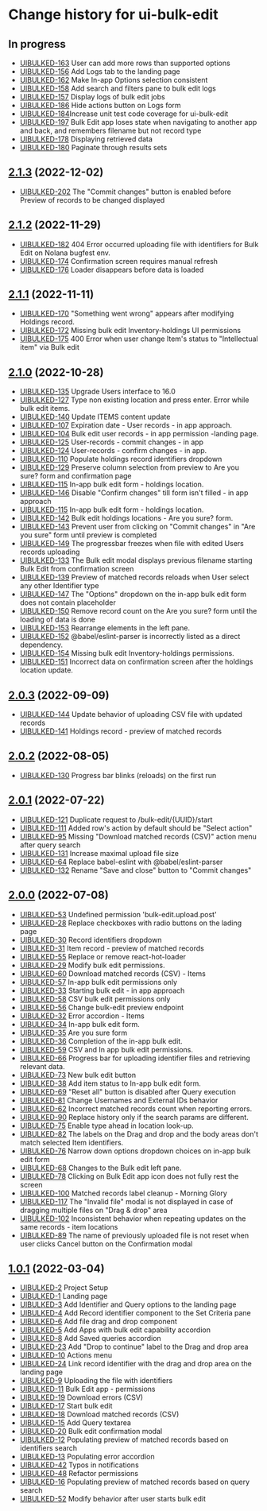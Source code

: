 # Change history for ui-bulk-edit

## In progress
* [UIBULKED-163](https://issues.folio.org/browse/UIBULKED-163) User can add more rows than supported options
* [UIBULKED-156](https://issues.folio.org/browse/UIBULKED-156) Add Logs tab to the landing page
* [UIBULKED-162](https://issues.folio.org/browse/UIBULKED-162) Make In-app Options selection consistent
* [UIBULKED-158](https://issues.folio.org/browse/UIBULKED-158) Add search and filters pane to bulk edit logs
* [UIBULKED-157](https://issues.folio.org/browse/UIBULKED-157) Display logs of bulk edit jobs
* [UIBULKED-186](https://issues.folio.org/browse/UIBULKED-186) Hide actions button on Logs form
* [UIBULKED-184](https://issues.folio.org/browse/UIBULKED-184)Increase unit test code coverage for ui-bulk-edit
* [UIBULKED-197](https://issues.folio.org/browse/UIBULKED-197) Bulk Edit app loses state when navigating to another app and back, and remembers filename but not record type
* [UIBULKED-178](https://issues.folio.org/browse/UIBULKED-178) Displaying retrieved data
* [UIBULKED-180](https://issues.folio.org/browse/UIBULKED-180) Paginate through results sets

## [2.1.3](https://github.com/folio-org/ui-bulk-edit/tree/v2.1.3) (2022-12-02)

* [UIBULKED-202](https://issues.folio.org/browse/UIBULKED-202) The "Commit changes" button is enabled before Preview of records to be changed displayed

## [2.1.2](https://github.com/folio-org/ui-bulk-edit/tree/v2.1.2) (2022-11-29)

* [UIBULKED-182](https://issues.folio.org/browse/UIBULKED-182) 404 Error occurred uploading file with identifiers for Bulk Edit on Nolana bugfest env.
* [UIBULKED-174](https://issues.folio.org/browse/UIBULKED-174) Confirmation screen requires manual refresh
* [UIBULKED-176](https://issues.folio.org/browse/UIBULKED-176) Loader disappears before data is loaded

## [2.1.1](https://github.com/folio-org/ui-bulk-edit/tree/v2.1.1) (2022-11-11)

* [UIBULKED-170](https://issues.folio.org/browse/UIBULKED-170) "Something went wrong" appears after modifying Holdings record.
* [UIBULKED-172](https://issues.folio.org/browse/UIBULKED-172) Missing bulk edit Inventory-holdings UI permissions
* [UIBULKED-175](https://issues.folio.org/browse/UIBULKED-175) 400 Error when user change Item's status to "Intellectual item" via Bulk edit

## [2.1.0](https://github.com/folio-org/ui-bulk-edit/tree/v2.1.0) (2022-10-28)

* [UIBULKED-135](https://issues.folio.org/browse/UIBULKED-135) Upgrade Users interface to 16.0
* [UIBULKED-127](https://issues.folio.org/browse/UIBULKED-127) Type non existing location and press enter. Error while bulk edit items.
* [UIBULKED-140](https://issues.folio.org/browse/UIBULKED-140) Update ITEMS content update
* [UIBULKED-107](https://issues.folio.org/browse/UIBULKED-107) Expiration date - User records - in app approach.
* [UIBULKED-104](https://issues.folio.org/browse/UIBULKED-104) Bulk edit user records - in app permission -landing page.
* [UIBULKED-125](https://issues.folio.org/browse/UIBULKED-125) User-records - commit changes - in app
* [UIBULKED-124](https://issues.folio.org/browse/UIBULKED-124) User-records - confirm changes - in app.
* [UIBULKED-110](https://issues.folio.org/browse/UIBULKED-110) Populate holdings record identifiers dropdown
* [UIBULKED-129](https://issues.folio.org/browse/UIBULKED-129) Preserve column selection from preview to Are you sure? form and confirmation page
* [UIBULKED-115](https://issues.folio.org/browse/UIBULKED-115) In-app bulk edit form - holdings location.
* [UIBULKED-146](https://issues.folio.org/browse/UIBULKED-146) Disable "Confirm changes" till form isn't filled - in app approach
* [UIBULKED-115](https://issues.folio.org/browse/UIBULKED-115) In-app bulk edit form - holdings location.
* [UIBULKED-142](https://issues.folio.org/browse/UIBULKED-142) Bulk edit holdings locations - Are you sure? form.
* [UIBULKED-143](https://issues.folio.org/browse/UIBULKED-143) Prevent user from clicking on "Commit changes" in "Are you sure" form until preview is completed
* [UIBULKED-149](https://issues.folio.org/browse/UIBULKED-149) The progressbar freezes when file with edited Users records uploading
* [UIBULKED-133](https://issues.folio.org/browse/UIBULKED-133) The Bulk edit modal displays previous filename starting Bulk Edit from confirmation screen
* [UIBULKED-139](https://issues.folio.org/browse/UIBULKED-139) Preview of matched records reloads when User select any other Identifier type
* [UIBULKED-147](https://issues.folio.org/browse/UIBULKED-147) The "Options" dropdown on the in-app bulk edit form does not contain placeholder
* [UIBULKED-150](https://issues.folio.org/browse/UIBULKED-150) Remove record count on the Are you sure? form until the loading of data is done
* [UIBULKED-153](https://issues.folio.org/browse/UIBULKED-153) Rearrange elements in the left pane.
* [UIBULKED-152](https://issues.folio.org/browse/UIBULKED-152) @babel/eslint-parser is incorrectly listed as a direct dependency.
* [UIBULKED-154](https://issues.folio.org/browse/UIBULKED-154) Missing bulk edit Inventory-holdings permissions.
* [UIBULKED-151](https://issues.folio.org/browse/UIBULKED-151) Incorrect data on confirmation screen after the holdings location update.

## [2.0.3](https://github.com/folio-org/ui-bulk-edit/tree/v2.0.2) (2022-09-09)
* [UIBULKED-144](https://issues.folio.org/browse/UIBULKED-144) Update behavior of uploading CSV file with updated records
* [UIBULKED-141](https://issues.folio.org/browse/UIBULKED-141) Holdings record - preview of matched records

## [2.0.2](https://github.com/folio-org/ui-bulk-edit/tree/v2.0.2) (2022-08-05)
* [UIBULKED-130](https://issues.folio.org/browse/UIBULKED-130) Progress bar blinks (reloads) on the first run

## [2.0.1](https://github.com/folio-org/ui-bulk-edit/tree/v2.0.1) (2022-07-22)

* [UIBULKED-121](https://issues.folio.org/browse/UIBULKED-121) Duplicate request to /bulk-edit/{UUID}/start
* [UIBULKED-111](https://issues.folio.org/browse/UIBULKED-111) Added row's action by default should be "Select action"
* [UIBULKED-95](https://issues.folio.org/browse/UIBULKED-95) Missing "Download matched records (CSV)" action menu after query search
* [UIBULKED-131](https://issues.folio.org/browse/UIBULKED-131) Increase maximal upload file size
* [UIBULKED-64](https://issues.folio.org/browse/UIBULKED-64) Replace babel-eslint with @babel/eslint-parser
* [UIBULKED-132](https://issues.folio.org/browse/UIBULKED-132) Rename "Save and close" button to "Commit changes"

## [2.0.0](https://github.com/folio-org/ui-bulk-edit/tree/v2.0.0) (2022-07-08)

* [UIBULKED-53](https://issues.folio.org/browse/UIBULKED-53) Undefined permission 'bulk-edit.upload.post'
* [UIBULKED-28](https://issues.folio.org/browse/UIBULKED-28) Replace checkboxes with radio buttons on the lading page
* [UIBULKED-30](https://issues.folio.org/browse/UIBULKED-30) Record identifiers dropdown
* [UIBULKED-31](https://issues.folio.org/browse/UIBULKED-31) Item record - preview of matched records
* [UIBULKED-55](https://issues.folio.org/browse/UIBULKED-55) Replace or remove react-hot-loader
* [UIBULKED-29](https://issues.folio.org/browse/UIBULKED-29) Modify bulk edit permissions.
* [UIBULKED-60](https://issues.folio.org/browse/UIBULKED-60) Download matched records (CSV) - Items
* [UIBULKED-57](https://issues.folio.org/browse/UIBULKED-57) In-app bulk edit permissions only
* [UIBULKED-33](https://issues.folio.org/browse/UIBULKED-33) Starting bulk edit - in app approach
* [UIBULKED-58](https://issues.folio.org/browse/UIBULKED-58) CSV bulk edit permissions only
* [UIBULKED-56](https://issues.folio.org/browse/UIBULKED-56) Change bulk-edit preview endpoint
* [UIBULKED-32](https://issues.folio.org/browse/UIBULKED-32) Error accordion - Items
* [UIBULKED-34](https://issues.folio.org/browse/UIBULKED-34) In-app bulk edit form.
* [UIBULKED-35](https://issues.folio.org/browse/UIBULKED-35) Are you sure form
* [UIBULKED-36](https://issues.folio.org/browse/UIBULKED-36) Completion of the in-app bulk edit.
* [UIBULKED-59](https://issues.folio.org/browse/UIBULKED-59) CSV and In app bulk edit permissions.
* [UIBULKED-66](https://issues.folio.org/browse/UIBULKED-66) Progress bar for uploading identifier files and retrieving relevant data.
* [UIBULKED-73](https://issues.folio.org/browse/UIBULKED-73) New bulk edit button
* [UIBULKED-38](https://issues.folio.org/browse/UIBULKED-38) Add item status to In-app bulk edit form.
* [UIBULKED-69](https://issues.folio.org/browse/UIBULKED-69) "Reset all" button is disabled after Query execution
* [UIBULKED-81](https://issues.folio.org/browse/UIBULKED-81) Change Usernames and External IDs behavior
* [UIBULKED-62](https://issues.folio.org/browse/UIBULKED-62) Incorrect matched records count when reporting errors.
* [UIBULKED-90](https://issues.folio.org/browse/UIBULKED-90) Replace history only if the search params are different.
* [UIBULKED-75](https://issues.folio.org/browse/UIBULKED-75) Enable type ahead in location look-up.
* [UIBULKED-82](https://issues.folio.org/browse/UIBULKED-82) The labels on the Drag and drop and the body areas don't match selected Item identifiers.
* [UIBULKED-76](https://issues.folio.org/browse/UIBULKED-76) Narrow down options dropdown choices on in-app bulk edit form
* [UIBULKED-68](https://issues.folio.org/browse/UIBULKED-68) Changes to the Bulk edit left pane.
* [UIBULKED-78](https://issues.folio.org/browse/UIBULKED-78) Clicking on Bulk Edit app icon does not fully rest the screen
* [UIBULKED-100](https://issues.folio.org/browse/UIBULKED-100) Matched records label cleanup - Morning Glory
* [UIBULKED-117](https://issues.folio.org/browse/UIBULKED-117) The "Invalid file" modal is not displayed in case of dragging multiple files on "Drag & drop" area
* [UIBULKED-102](https://issues.folio.org/browse/UIBULKED-102) Inconsistent behavior when repeating updates on the same records - item locations
* [UIBULKED-89](https://issues.folio.org/browse/UIBULKED-89) The name of previously uploaded file is not reset when user clicks Cancel button on the Confirmation modal

## [1.0.1](https://github.com/folio-org/ui-bulk-edit/tree/v1.0.1) (2022-03-04)

* [UIBULKED-2](https://issues.folio.org/browse/UIBULKED-2) Project Setup
* [UIBULKED-1](https://issues.folio.org/browse/UIBULKED-1) Landing page
* [UIBULKED-3](https://issues.folio.org/browse/UIBULKED-3) Add Identifier and Query options to the landing page
* [UIBULKED-4](https://issues.folio.org/browse/UIBULKED-4) Add Record identifier component to the Set Criteria pane
* [UIBULKED-6](https://issues.folio.org/browse/UIBULKED-6) Add file drag and drop component
* [UIBULKED-5](https://issues.folio.org/browse/UIBULKED-5) Add Apps with bulk edit capability accordion
* [UIBULKED-8](https://issues.folio.org/browse/UIBULKED-8) Add Saved queries accordion
* [UIBULKED-23](https://issues.folio.org/browse/UIBULKED-23) Add "Drop to continue" label to the Drag and drop area
* [UIBULKED-10](https://issues.folio.org/browse/UIBULKED-10) Actions menu
* [UIBULKED-24](https://issues.folio.org/browse/UIBULKED-24) Link record identifier with the drag and drop area on the landing page
* [UIBULKED-9](https://issues.folio.org/browse/UIBULKED-9) Uploading the file with identifiers
* [UIBULKED-11](https://issues.folio.org/browse/UIBULKED-11) Bulk Edit app - permissions
* [UIBULKED-19](https://issues.folio.org/browse/UIBULKED-19) Download errors (CSV)
* [UIBULKED-17](https://issues.folio.org/browse/UIBULKED-17) Start bulk edit
* [UIBULKED-18](https://issues.folio.org/browse/UIBULKED-18) Download matched records (CSV)
* [UIBULKED-15](https://issues.folio.org/browse/UIBULKED-15) Add Query textarea
* [UIBULKED-20](https://issues.folio.org/browse/UIBULKED-20) Bulk edit confirmation modal
* [UIBULKED-12](https://issues.folio.org/browse/UIBULKED-12) Populating preview of matched records based on identifiers search
* [UIBULKED-13](https://issues.folio.org/browse/UIBULKED-13) Populating error accordion
* [UIBULKED-42](https://issues.folio.org/browse/UIBULKED-42) Typos in notifications
* [UIBULKED-48](https://issues.folio.org/browse/UIBULKED-48) Refactor permissions
* [UIBULKED-16](https://issues.folio.org/browse/UIBULKED-16) Populating preview of matched records based on query search
* [UIBULKED-52](https://issues.folio.org/browse/UIBULKED-52) Modify behavior after user starts bulk edit

